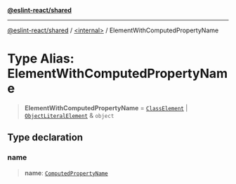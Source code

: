 [**@eslint-react/shared**](../../README.md)

***

[@eslint-react/shared](../../README.md) / [\<internal\>](../README.md) / ElementWithComputedPropertyName

# Type Alias: ElementWithComputedPropertyName

> **ElementWithComputedPropertyName** = [`ClassElement`](../interfaces/ClassElement.md) \| [`ObjectLiteralElement`](../interfaces/ObjectLiteralElement.md) & `object`

## Type declaration

### name

> **name**: [`ComputedPropertyName`](../interfaces/ComputedPropertyName.md)
